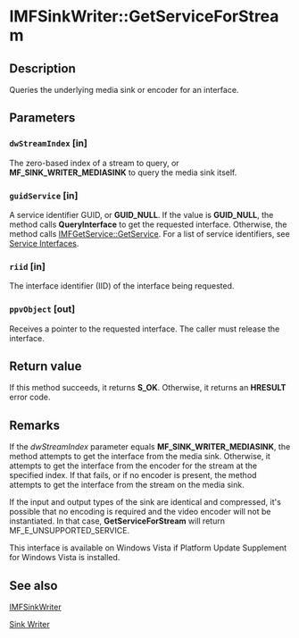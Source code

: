 # IMFSinkWriter::GetServiceForStream

## Description

Queries the underlying media sink or encoder for an interface.

## Parameters

### `dwStreamIndex` [in]

The zero-based index of a stream to query, or **MF_SINK_WRITER_MEDIASINK** to query the media sink itself.

### `guidService` [in]

A service identifier GUID, or **GUID_NULL**. If the value is **GUID_NULL**, the method calls **QueryInterface** to get the requested interface. Otherwise, the method calls [IMFGetService::GetService](https://learn.microsoft.com/windows/desktop/api/mfidl/nf-mfidl-imfgetservice-getservice). For a list of service identifiers, see [Service Interfaces](https://learn.microsoft.com/windows/desktop/medfound/service-interfaces).

### `riid` [in]

The interface identifier (IID) of the interface being requested.

### `ppvObject` [out]

Receives a pointer to the requested interface. The caller must release the interface.

## Return value

If this method succeeds, it returns **S_OK**. Otherwise, it returns an **HRESULT** error code.

## Remarks

If the *dwStreamIndex* parameter equals **MF_SINK_WRITER_MEDIASINK**, the method attempts to get the interface from the media sink. Otherwise, it attempts to get the interface from the encoder for the stream at the specified index. If that fails, or if no encoder is present, the method attempts to get the interface from the stream on the media sink.

If the input and output types of the sink are identical and compressed,
it's possible that no encoding is required and the video encoder will not be instantiated.
In that case, **GetServiceForStream** will return MF_E_UNSUPPORTED_SERVICE.

This interface is available on Windows Vista if Platform Update Supplement for Windows Vista is installed.

## See also

[IMFSinkWriter](https://learn.microsoft.com/windows/desktop/api/mfreadwrite/nn-mfreadwrite-imfsinkwriter)

[Sink Writer](https://learn.microsoft.com/windows/desktop/medfound/sink-writer)